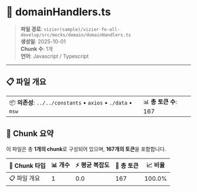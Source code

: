 # 📄 domainHandlers.ts

> **파일 경로**: `vizier(sample)/vizier-fe-all-develop/src/mocks/domain/domainHandlers.ts`  
> **생성일**: 2025-10-01  
> **Chunk 수**: 1개  
> **언어**: Javascript / Typescript
---


## 📋 파일 개요

| | |
|--|--|
| 📦 **의존성**: `../../constants` • `axios` • `./data` • `msw` | 📊 **총 토큰 수**: 167 |






## 🧩 Chunk 요약

이 파일은 총 **1개의 chunk**로 구성되어 있으며, **167개의 토큰**을 포함합니다.

| 🧩 Chunk 타입 | 📊 개수 | ⚡ 평균 복잡도 | 📝 총 토큰 | 📈 비율 |
|---------------|--------|-------------|----------|--------|
| 📋 파일 개요 | 1 | 0.0 | 167 | 100.0% |

